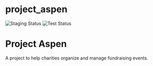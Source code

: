 # project_aspen

![Staging Status](https://github.com/SnowSE/project_aspen/actions/workflows/deploy-staging.yml/badge.svg)
![Test Status](https://github.com/SnowSE/project_aspen/actions/workflows/testing.yml/badge.svg)

# Project Aspen
A project to help charities organize and manage fundraising events.


